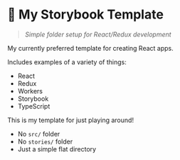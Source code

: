 # 📘 My Storybook Template

> _Simple folder setup for React/Redux development_

My currently preferred template for creating React apps.

Includes examples of a variety of things:

- React
- Redux
- Workers
- Storybook
- TypeScript

This is my template for just playing around!

- No `src/` folder
- No `stories/` folder
- Just a simple flat directory
